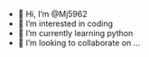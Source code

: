 - 👋 Hi, I’m @Mj5962
- 👀 I’m interested in coding
- 🌱 I’m currently learning python
- 💞️ I’m looking to collaborate on ...
